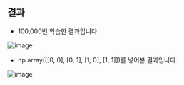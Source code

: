 ## 결과

- 100,000번 학습한 결과입니다.


![image](https://user-images.githubusercontent.com/68139415/121711926-165f5e80-cb16-11eb-976f-88ae27b16425.png)


- np.array([[0, 0], [0, 1], [1, 0], [1, 1]])를 넣어본 결과입니다.

![image](https://user-images.githubusercontent.com/68139415/121712159-66d6bc00-cb16-11eb-8794-eaf5b67e81f7.png)
